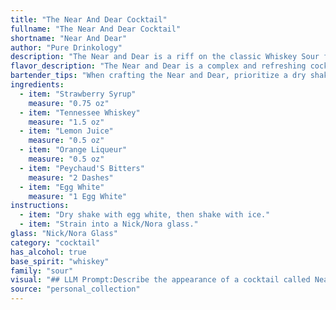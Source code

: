 ```yaml
---
title: "The Near And Dear Cocktail"
fullname: "The Near And Dear Cocktail"
shortname: "Near And Dear"
author: "Pure Drinkology"
description: "The Near and Dear is a riff on the classic Whiskey Sour family, born from the blending of Tennessee whiskey's smooth character with bright citrus and a hint of sweetness. The addition of egg white lends a creamy texture and elegant foam, elevating it to a sophisticated twist on a familiar favorite. "
flavor_description: "The Near and Dear is a complex and refreshing cocktail. The sweetness of the strawberry syrup and orange liqueur balances the boldness of the Tennessee whiskey and tartness of lemon juice. The egg white adds a creamy texture and subtle sweetness, while the Peychaud's bitters provide a touch of spice and complexity.  The result is a delightful mix of fruity, sweet, and smoky notes, with a smooth, velvety finish. "
bartender_tips: "When crafting the Near and Dear, prioritize a dry shake (without ice) to emulsify the egg white for a velvety texture. This step should be vigorous and last for about 15 seconds.  After adding ice, shake again for a thorough chill.  Use a fine-mesh strainer to remove any ice shards and achieve a crystal clear presentation.  Finally, a touch of orange zest as garnish adds a delightful aromatic flair. "
ingredients:
  - item: "Strawberry Syrup"
    measure: "0.75 oz"
  - item: "Tennessee Whiskey"
    measure: "1.5 oz"
  - item: "Lemon Juice"
    measure: "0.5 oz"
  - item: "Orange Liqueur"
    measure: "0.5 oz"
  - item: "Peychaud'S Bitters"
    measure: "2 Dashes"
  - item: "Egg White"
    measure: "1 Egg White"
instructions:
  - item: "Dry shake with egg white, then shake with ice."
  - item: "Strain into a Nick/Nora glass."
glass: "Nick/Nora Glass"
category: "cocktail"
has_alcohol: true
base_spirit: "whiskey"
family: "sour"
visual: "## LLM Prompt:Describe the appearance of a cocktail called Near and Dear made with the following ingredients:* **Strawberry Syrup:** A vibrant, ruby red syrup, slightly viscous.* **Tennessee Whiskey:** A deep amber color, with a hint of reddish-brown.* **Lemon Juice:** A clear, slightly pale yellow liquid.* **Orange Liqueur:** A bright, orange color.* **Peychaud's Bitters:** A dark, almost black liquid with a slight red hue.* **Egg White:** A translucent, slightly off-white liquid.The cocktail is shaken with ice, then strained and served in a chilled coupe glass.  It is garnished with a fresh strawberry slice.  **Focus on:*** The overall color of the cocktail, considering the combined effect of all ingredients.* The texture and clarity of the cocktail - is it cloudy or clear?* How the garnish contributes to the visual appeal.**Bonus:*** Mention any potential for separation or layering due to the egg white.* Describe the visual effect of the bitters on the surface. "
source: "personal_collection"
---
```



